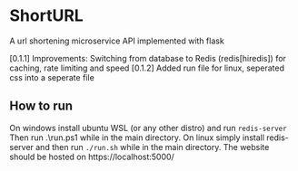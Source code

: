 # ShortURL
A url shortening microservice API implemented with flask

[0.1.1] Improvements: Switching from database to Redis (redis[hiredis]) for caching, rate limiting and speed
[0.1.2] Added run file for linux, seperated css into a seperate file

## How to run
On windows install ubuntu WSL (or any other distro) and run ```redis-server``` Then run .\run.ps1 while in the main directory.
On linux simply install redis-server and then run ```./run.sh``` while in the main directory.
The website should be hosted on https://localhost:5000/
